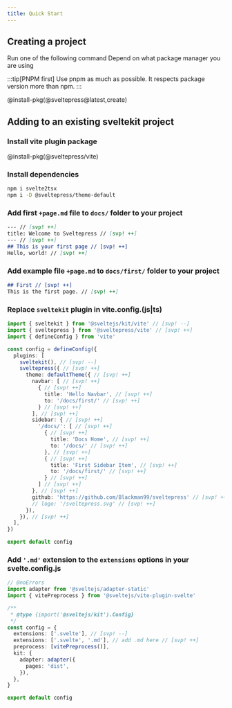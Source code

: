 ```yaml
---
title: Quick Start
---
```


## Creating a project

Run one of the following command
Depend on what package manager you are using

:::tip[PNPM first]
Use pnpm as much as possible. It respects package version more than npm.
:::

@install-pkg(@sveltepress@latest,create)

## Adding to an existing sveltekit project

### Install vite plugin package

@install-pkg(@sveltepress/vite)

### Install dependencies

```bash
npm i svelte2tsx
npm i -D @sveltepress/theme-default
```

### Add first `+page.md` file to `docs/` folder to your project

```md title="docs/+page.md"
--- // [svp! ++]
title: Welcome to Sveltepress // [svp! ++]
--- // [svp! ++]
## This is your first page // [svp! ++]
Hello, world! // [svp! ++]
```

### Add example file `+page.md` to `docs/first/` folder to your project

```md title="docs/first/+page.md"
## First // [svp! ++]
This is the first page. // [svp! ++]
```


### Replace `sveltekit` plugin in vite.config.(js|ts)

```ts title="vite.config.(js|ts)"
import { sveltekit } from '@sveltejs/kit/vite' // [svp! --]
import { sveltepress } from '@sveltepress/vite' // [svp! ++]
import { defineConfig } from 'vite'

const config = defineConfig({
  plugins: [
    sveltekit(), // [svp! --]
    sveltepress({ // [svp! ++]
      theme: defaultTheme({ // [svp! ++]
        navbar: [ // [svp! ++]
          { // [svp! ++]
            title: 'Hello Navbar', // [svp! ++]
            to: '/docs/first/' // [svp! ++]
          } // [svp! ++]
        ], // [svp! ++]
        sidebar: { // [svp! ++]
          '/docs/': [ // [svp! ++]
            { // [svp! ++]
              title: 'Docs Home', // [svp! ++]
              to: '/docs/' // [svp! ++]
            }, // [svp! ++]
            { // [svp! ++]
              title: 'First Sidebar Item', // [svp! ++]
              to: '/docs/first/' // [svp! ++]
            } // [svp! ++]
          ] // [svp! ++]
        }, // [svp! ++]
        github: 'https://github.com/Blackman99/sveltepress' // [svp! ++]
        // logo: '/sveltepress.svg' // [svp! ++]
      }),
    }), // [svp! ++]
  ],
})

export default config
```

### Add `'.md'` extension to the `extensions` options in your svelte.config.js

```ts title="svelte.config.js"
// @noErrors
import adapter from '@sveltejs/adapter-static'
import { vitePreprocess } from '@sveltejs/vite-plugin-svelte'

/**
 * @type {import('@sveltejs/kit').Config}
 */
const config = {
  extensions: ['.svelte'], // [svp! --]
  extensions: ['.svelte', '.md'], // add .md here // [svp! ++]
  preprocess: [vitePreprocess()],
  kit: {
    adapter: adapter({
      pages: 'dist',
    }),
  },
}

export default config
```
